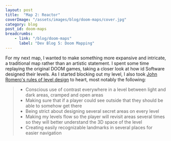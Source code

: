 ```yaml
---
layout: post
title:  "Map 2: Reactor"
coverImage: "/assets/images/blog/doom-maps/cover.jpg"
category: blog
post_id: doom-maps
breadcrumbs: 
    - link: "/blog/doom-maps"
      label: "Dev Blog 5: Doom Mapping"
---
```


For my next map, I wanted to make something more expansive and intricate, a traditional map rather than an artistic statement. I spent some time replaying the original DOOM games, taking a closer look at how id Software designed their levels. As I started blocking out my level, I also took [John Romero's rules of level design](https://doomwiki.org/wiki/John_Romero#Design_rules) to heart, most notably the following:

> - Conscious use of contrast everywhere in a level between light and dark areas, cramped and open areas
> - Making sure that if a player could see outside that they should be able to somehow get there
> - Being strict about designing several secret areas on every level
> - Making my levels flow so the player will revisit areas several times so they will better understand the 3D space of the level
> - Creating easily recognizable landmarks in several places for easier navigation

